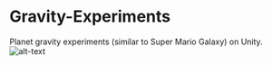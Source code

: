 # Gravity-Experiments
 Planet gravity experiments (similar to Super Mario Galaxy) on Unity.
![alt-text](https://github.com/gunes10ur/Gravity-Experiments/blob/master/README/unitychangravity.gif)
